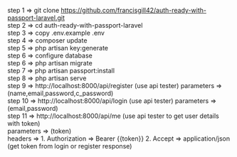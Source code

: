 step 1 =>  git clone https://github.com/francisgill42/auth-ready-with-passport-laravel.git
<br>
step 2 =>  cd auth-ready-with-passport-laravel
<br>
step 3 => copy .env.example .env
<br>
step 4 => composer update
<br>
step 5 => php artisan key:generate
<br>
step 6 => configure database
<br>
step 6 => php artisan migrate
<br>
step 7 => php artisan passport:install
<br>
step 8 => php artisan serve
<br>
step 9 => http://localhost:8000/api/register (use api tester) parameters => (name,email,password,c_password)
<br>
step 10 => http://localhost:8000/api/login (use api tester) parameters => (email,password)
<br>
step 11 => http://localhost:8000/api/me (use api tester to get user details with token) 
           <br>parameters => (token)
           <br>headers => 1. Authorization => Bearer {{token}} 2. Accept => application/json
           (get token from login or register response) 
                 
